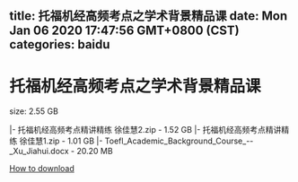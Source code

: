 
title: 托福机经高频考点之学术背景精品课
date: Mon Jan 06 2020 17:47:56 GMT+0800 (CST)    
categories: baidu
---

# 托福机经高频考点之学术背景精品课
size: 2.55 GB
 
 
|- 托福机经高频考点精讲精练 徐佳慧2.zip - 1.52 GB
|- 托福机经高频考点精讲精练 徐佳慧1.zip - 1.01 GB
|- Toefl_Academic_Background_Course_--_Xu_Jiahui.docx - 20.20 MB

[How to download](https://bpcam.bemobtrk.com/go/2ceec3aa-1ca2-46d6-b9ff-aaa5c184517c?jno=1464)